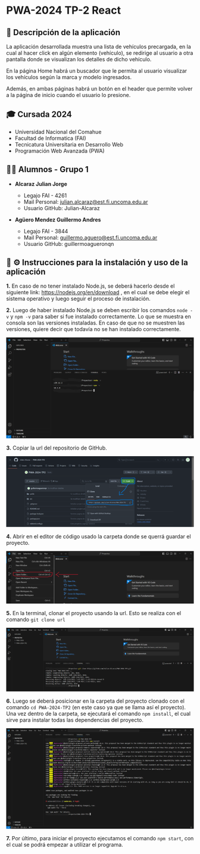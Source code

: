 # PWA-2024 TP-2 React

## :car: Descripción de la aplicación

  La aplicación desarrollada muestra una lista de vehículos precargada, en la cual al hacer click en algún elemento (vehículo),
  se redirige al usuario a otra pantalla donde se visualizan los detalles de dicho vehículo.

  En la página Home habrá un buscador que le permita al usuario visualizar los vehículos según la marca y modelo ingresados.

  Además, en ambas páginas habrá un botón en el header que permite volver a la página de inicio cuando el usuario lo presione.


## :mortar_board: Cursada 2024

- Universidad Nacional del Comahue
- Facultad de Informatica (FAI)
- Tecnicatura Universitaria en Desarrollo Web
- Programación Web Avanzada (PWA)

## :student: Alumnos - Grupo 1

- **Alcaraz Julian Jorge**

  - Legajo FAI - 4261
  - Mail Personal: julian.alcaraz@est.fi.uncoma.edu.ar
  - Usuario GitHub: Julian-Alcaraz

- **Agüero Mendez Guillermo Andres**

  - Legajo FAI - 3844
  - Mail Personal: guillermo.aguero@est.fi.uncoma.edu.ar
  - Usuario GitHub: guillermoagueronqn

## :wrench: :gear: Instrucciones para la instalación y uso de la aplicación

 **1.** En caso de no tener instalado Node.js, se deberá hacerlo desde el siguiente link: https://nodejs.org/en/download , en el cual
  se debe elegir el sistema operativo y luego seguir el proceso de instalación.

 **2.** Luego de haber instalado Node.js se deben escribir los comandos `node -v` y `npm -v` para saber si fue instalado correctamente. Lo que se muestra en consola son las versiones instaladas. En caso de que no se muestren las versiones, quiere decir que todavía no se han instalado correctamente.

![Paso 2](/public/img/paso2.png)

 **3.** Copiar la url del repositorio de GitHub.

![Paso 3](/public/img/paso3.png)

 **4.** Abrir en el editor de código usado la carpeta donde se querrá guardar el proyecto.

![Paso 4](/public/img/paso4.png)

 **5.** En la terminal, clonar el proyecto usando la url. Esto se realiza con el comando `git clone url`

![Paso 5](/public/img/paso5.png)

 **6.** Luego se deberá posicionar en la carpeta del proyecto clonado con el comando `cd PWA-2024-TP2` (en este caso ya que se llama así el proyecto). Una vez dentro de la carpeta, se ejecutará el comando `npm install`, el cual sirve para instalar todas las dependencias del proyecto.

![Paso 6](/public/img/paso6.png)

 **7.** Por último, para iniciar el proyecto ejecutamos el comando `npm start`, con el cual se podrá empezar a utilizar el programa.